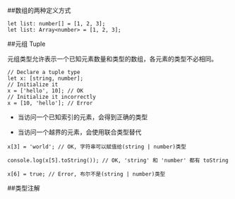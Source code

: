 ##数组的两种定义方式

```
let list: number[] = [1, 2, 3];
let list: Array<number> = [1, 2, 3];
```

##元组 Tuple

元组类型允许表示一个已知元素数量和类型的数组，各元素的类型不必相同。

```
// Declare a tuple type
let x: [string, number];
// Initialize it
x = ['hello', 10]; // OK
// Initialize it incorrectly
x = [10, 'hello']; // Error
```

- 当访问一个已知索引的元素，会得到正确的类型

- 当访问一个越界的元素，会使用联合类型替代

```
x[3] = 'world'; // OK, 字符串可以赋值给(string | number)类型

console.log(x[5].toString()); // OK, 'string' 和 'number' 都有 toString

x[6] = true; // Error, 布尔不是(string | number)类型
```


##类型注解





























